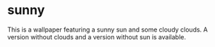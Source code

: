 
# sunny

This is a wallpaper featuring a sunny sun and some cloudy clouds. A version without clouds and a version without sun is available.

